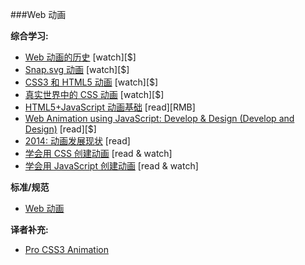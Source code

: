 ###Web 动画

**综合学习:**

* [Web 动画的历史](https://www.codeschool.com/courses/adventures-in-web-animations) [watch][$]
* [Snap.svg 动画](https://webdesign.tutsplus.com/courses/animating-with-snapsvg) [watch][$]
* [CSS3 和 HTML5 动画](https://frontendmasters.com/courses/animation-storytelling-html5-css3/) [watch][$]
* [真实世界中的 CSS 动画](https://webdesign.tutsplus.com/courses/css-animation-in-the-real-world) [watch][$]
* [HTML5+JavaScript 动画基础](http://www.amazon.cn/HTML5-JavaScript%E5%8A%A8%E7%94%BB%E5%9F%BA%E7%A1%80-%E5%85%B0%E8%B4%9D%E5%A1%94/dp/B00D69IJKA/ref=sr_1_2?ie=UTF8&qid=1446346650&sr=8-2) [read][RMB]
* [Web Animation using JavaScript: Develop &amp; Design (Develop and Design)](http://www.amazon.com/Web-Animation-using-JavaScript-Develop-ebook/dp/B00UNKXVDU/ref=sr_1_1) [read][$]
* [2014: 动画发展现状](http://www.smashingmagazine.com/2014/11/the-state-of-animation-2014/) [read]
* [学会用 CSS 创建动画](http://www.kirupa.com/css_animations/index.htm) [read & watch]
* [学会用 JavaScript 创建动画](http://www.kirupa.com/javascript_animations/index.htm) [read & watch]

**标准/规范**

* [Web 动画](https://w3c.github.io/web-animations/)

**译者补充:**

* [Pro CSS3 Animation](http://apress.jensimmons.com/v5/pro-css3-animation/ch2.html)
